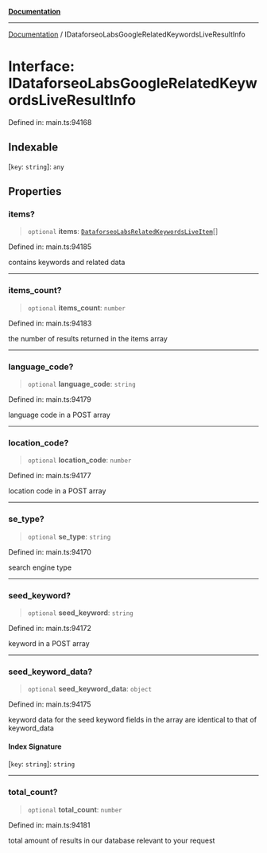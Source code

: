 [**Documentation**](../README.md)

***

[Documentation](../README.md) / IDataforseoLabsGoogleRelatedKeywordsLiveResultInfo

# Interface: IDataforseoLabsGoogleRelatedKeywordsLiveResultInfo

Defined in: main.ts:94168

## Indexable

\[`key`: `string`\]: `any`

## Properties

### items?

> `optional` **items**: [`DataforseoLabsRelatedKeywordsLiveItem`](../classes/DataforseoLabsRelatedKeywordsLiveItem.md)[]

Defined in: main.ts:94185

contains keywords and related data

***

### items\_count?

> `optional` **items\_count**: `number`

Defined in: main.ts:94183

the number of results returned in the items array

***

### language\_code?

> `optional` **language\_code**: `string`

Defined in: main.ts:94179

language code in a POST array

***

### location\_code?

> `optional` **location\_code**: `number`

Defined in: main.ts:94177

location code in a POST array

***

### se\_type?

> `optional` **se\_type**: `string`

Defined in: main.ts:94170

search engine type

***

### seed\_keyword?

> `optional` **seed\_keyword**: `string`

Defined in: main.ts:94172

keyword in a POST array

***

### seed\_keyword\_data?

> `optional` **seed\_keyword\_data**: `object`

Defined in: main.ts:94175

keyword data for the seed keyword
fields in the array are identical to that of keyword_data

#### Index Signature

\[`key`: `string`\]: `string`

***

### total\_count?

> `optional` **total\_count**: `number`

Defined in: main.ts:94181

total amount of results in our database relevant to your request
